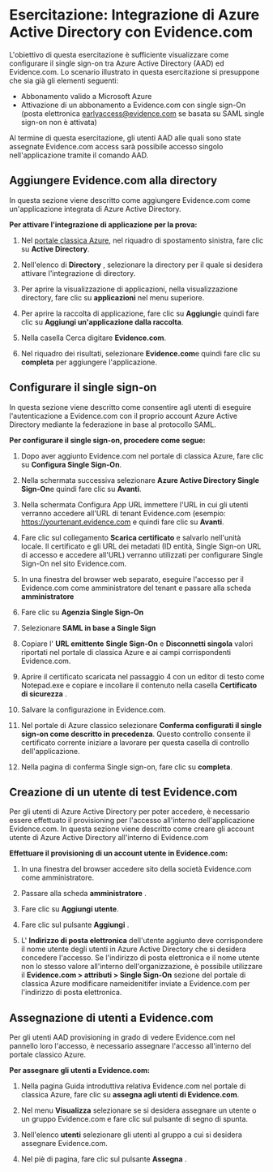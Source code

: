 <properties
    pageTitle="Esercitazione: Integrazione di Azure Active Directory con Evidence.com | Microsoft Azure"
    description="Informazioni su come configurare single sign-on tra Azure Active Directory ed Evidence.com."
    services="active-directory"
    documentationCenter=""
    authors="asmalser-msft"
    manager="femila"
    editor=""/>

<tags
    ms.service="active-directory"
    ms.workload="identity"
    ms.tgt_pltfrm="na"
    ms.devlang="na"
    ms.topic="article"
    ms.date="02/23/2016"
    ms.author="asmalser"/>


# <a name="tutorial-azure-active-directory-integration-with-evidencecom"></a>Esercitazione: Integrazione di Azure Active Directory con Evidence.com

L'obiettivo di questa esercitazione è sufficiente visualizzare come configurare il single sign-on tra Azure Active Directory (AAD) ed Evidence.com. Lo scenario illustrato in questa esercitazione si presuppone che sia già gli elementi seguenti:
    
* Abbonamento valido a Microsoft Azure
* Attivazione di un abbonamento a Evidence.com con single sign-On (posta elettronica earlyaccess@evidence.com se basata su SAML single sign-on non è attivata)

Al termine di questa esercitazione, gli utenti AAD alle quali sono state assegnate Evidence.com access sarà possibile accesso singolo nell'applicazione tramite il comando AAD.

## <a name="add-evidencecom-to-your-directory"></a>Aggiungere Evidence.com alla directory

In questa sezione viene descritto come aggiungere Evidence.com come un'applicazione integrata di Azure Active Directory.

**Per attivare l'integrazione di applicazione per la prova:**

1.  Nel [portale classica Azure](https://manage.windowsazure.com), nel riquadro di spostamento sinistra, fare clic su **Active Directory**.

2.  Nell'elenco di **Directory** , selezionare la directory per il quale si desidera attivare l'integrazione di directory.

3.  Per aprire la visualizzazione di applicazioni, nella visualizzazione directory, fare clic su **applicazioni** nel menu superiore.

4.  Per aprire la raccolta di applicazione, fare clic su **Aggiungi**e quindi fare clic su **Aggiungi un'applicazione dalla raccolta**.

5.  Nella casella Cerca digitare **Evidence.com**.

6.  Nel riquadro dei risultati, selezionare **Evidence.com**e quindi fare clic su **completa** per aggiungere l'applicazione.


## <a name="configuring-single-sign-on"></a>Configurare il single sign-on

In questa sezione viene descritto come consentire agli utenti di eseguire l'autenticazione a Evidence.com con il proprio account Azure Active Directory mediante la federazione in base al protocollo SAML.

**Per configurare il single sign-on, procedere come segue:**

1.  Dopo aver aggiunto Evidence.com nel portale di classica Azure, fare clic su **Configura Single Sign-On**. 
 
2.  Nella schermata successiva selezionare **Azure Active Directory Single Sign-On**e quindi fare clic su **Avanti**.

3.  Nella schermata Configura App URL immettere l'URL in cui gli utenti verranno accedere all'URL di tenant Evidence.com (esempio: https://yourtenant.evidence.com e quindi fare clic su **Avanti**. 

4.  Fare clic sul collegamento **Scarica certificato** e salvarlo nell'unità locale. Il certificato e gli URL dei metadati (ID entità, Single Sign-on URL di accesso e accedere all'URL) verranno utilizzati per configurare Single Sign-On nel sito Evidence.com. 

5.  In una finestra del browser web separato, eseguire l'accesso per il Evidence.com come amministratore del tenant e passare alla scheda **amministratore**
      
6.  Fare clic su **Agenzia Single Sign-On**
 
7.  Selezionare **SAML in base a Single Sign**
 
8.  Copiare l' **URL emittente** **Single Sign-On** e **Disconnetti singola** valori riportati nel portale di classica Azure e ai campi corrispondenti Evidence.com.

9.  Aprire il certificato scaricata nel passaggio 4 con un editor di testo come Notepad.exe e copiare e incollare il contenuto nella casella **Certificato di sicurezza** . 

10. Salvare la configurazione in Evidence.com.
 
11. Nel portale di Azure classico selezionare **Conferma configurati il single sign-on come descritto in precedenza**. Questo controllo consente il certificato corrente iniziare a lavorare per questa casella di controllo dell'applicazione.
 
12. Nella pagina di conferma Single sign-on, fare clic su **completa**.  


## <a name="creating-an-evidencecom-test-user"></a>Creazione di un utente di test Evidence.com

Per gli utenti di Azure Active Directory per poter accedere, è necessario essere effettuato il provisioning per l'accesso all'interno dell'applicazione Evidence.com. In questa sezione viene descritto come creare gli account utente di Azure Active Directory all'interno di Evidence.com

**Effettuare il provisioning di un account utente in Evidence.com:**

1.  In una finestra del browser accedere sito della società Evidence.com come amministratore.

2.  Passare alla scheda **amministratore** .

3.  Fare clic su **Aggiungi utente**.

4.  Fare clic sul pulsante **Aggiungi** .

5.  L' **Indirizzo di posta elettronica** dell'utente aggiunto deve corrispondere il nome utente degli utenti in Azure Active Directory che si desidera concedere l'accesso. Se l'indirizzo di posta elettronica e il nome utente non lo stesso valore all'interno dell'organizzazione, è possibile utilizzare il **Evidence.com > attributi > Single Sign-On** sezione del portale di classica Azure modificare nameidenitifer inviate a Evidence.com per l'indirizzo di posta elettronica.


## <a name="assigning-users-to-evidencecom"></a>Assegnazione di utenti a Evidence.com

Per gli utenti AAD provisioning in grado di vedere Evidence.com nel pannello loro l'accesso, è necessario assegnare l'accesso all'interno del portale classico Azure.

**Per assegnare gli utenti a Evidence.com:**

1.  Nella pagina Guida introduttiva relativa Evidence.com nel portale di classica Azure, fare clic su **assegna agli utenti di Evidence.com**.
 
2.  Nel menu **Visualizza** selezionare se si desidera assegnare un utente o un gruppo Evidence.com e fare clic sul pulsante di segno di spunta.
 
3.  Nell'elenco **utenti** selezionare gli utenti al gruppo a cui si desidera assegnare Evidence.com.
 
4.  Nel piè di pagina, fare clic sul pulsante **Assegna** .


